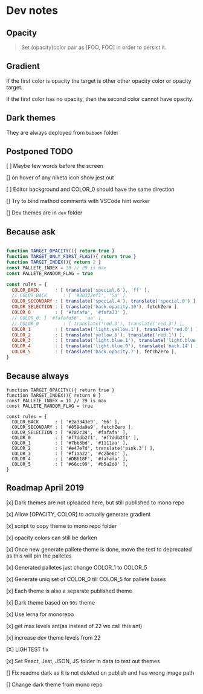 # Dev notes

## Opacity

> Set (opacity)color pair as [FOO, FOO] in order to persist it.

## Gradient

If the first color is opacity the target is other other opacity color or opacity target.

If the first color has no opacity, then the second color cannot have opacity.

## Dark themes

They are always deployed from `baboon` folder

## Postponed TODO

[ ] Maybe few words before the screen

[] on hover of any niketa icon show jest out

[ ] Editor background and COLOR_0 should have the same direction

[] Try to bind method comments with VSCode hint worker

[] Dev themes are in `dev` folder

## Because ask

```javascript

function TARGET_OPACITY(){ return true }
function TARGET_ONLY_FIRST_FLAG(){ return true }
function TARGET_INDEX(){ return 2 }
const PALLETE_INDEX = 29 // 29 is max
const PALLETE_RANDOM_FLAG = true

const rules = {
  COLOR_BACK      : [ translate('special.6'), 'ff' ],
  // COLOR_BACK      : [ '#30322ef1', '5a' ],
  COLOR_SECONDARY : [ translate('special.4'), translate('special.0') ],
  COLOR_SELECTION : [ translate('back.opacity.10'), fetchZero ],
  COLOR_0         : [ '#fafafa', '#fafa33' ],
  // COLOR_0: [ '#fafafa56', 'aa' ],
  // COLOR_0         : [ translate('red.3'), translate('red.3') ],
  COLOR_1         : [ translate('light.yellow.1'), translate('red.0') ],
  COLOR_2         : [ translate('yellow.6'), translate('red.1') ],
  COLOR_3         : [ translate('light.blue.1'), translate('light.blue.1') ],
  COLOR_4         : [ translate('light.blue.0'), translate('back.14') ],
  COLOR_5         : [ translate('back.opacity.7'), fetchZero ],
}
```


## Because always

```
function TARGET_OPACITY(){ return true }
function TARGET_INDEX(){ return 0 }
const PALLETE_INDEX = 11 // 29 is max
const PALLETE_RANDOM_FLAG = true

const rules = {
  COLOR_BACK      : [ '#2a3343e9', '66' ],
  COLOR_SECONDARY : [ '#859da9e9', fetchZero ],
  COLOR_SELECTION : [ '#282c34', '#fafafa' ],
  COLOR_0         : [ '#f7ddb2f1', '#f7ddb2f1' ],
  COLOR_1         : [ '#7bb3bd', '#1111aa' ],
  COLOR_2         : [ '#e47e7d', translate('pink.3') ],
  COLOR_3         : [ '#f1aa22', '#c2be6c' ],
  COLOR_4         : [ '#DB618F', '#fafafa' ],
  COLOR_5         : [ '#66cc99', '#b5a2d0' ],
}
```


## Roadmap April 2019

[x] Dark themes are not uploaded here, but still published to mono repo

[x] Allow [OPACITY, COLOR] to actually generate gradient

[x] script to copy theme to mono repo folder

[x] opacity colors can still be darken

[x] Once new generate pallete theme is done, move the test to deprecated as this will pin the palletes  

[x] Generated palletes just change COLOR_1 to COLOR_5

[x] Generate uniq set of COLOR_0 till COLOR_5 for pallete bases

[x] Each theme is also a separate published theme

[x] Dark theme based on `90s` theme

[x] Use lerna for monorepo

[x] get max levels ant(as instead of 22 we call this ant)

[x] increase dev theme levels from 22

[X] LIGHTEST fix

[x] Set React, Jest, JSON, JS folder in data to test out themes

[] Fix readme dark as it is not deleted on publish and has wrong image path

[] Change dark theme from mono repo
